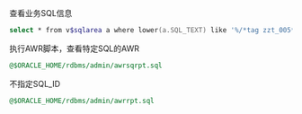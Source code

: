  查看业务SQL信息

```zsh
select * from v$sqlarea a where lower(a.SQL_TEXT) like '%/*tag zzt_005*/%';
```

执行AWR脚本，查看特定SQL的AWR

```sql
@$ORACLE_HOME/rdbms/admin/awrsqrpt.sql
```

不指定SQL_ID

```sql
@$ORACLE_HOME/rdbms/admin/awrrpt.sql
```

